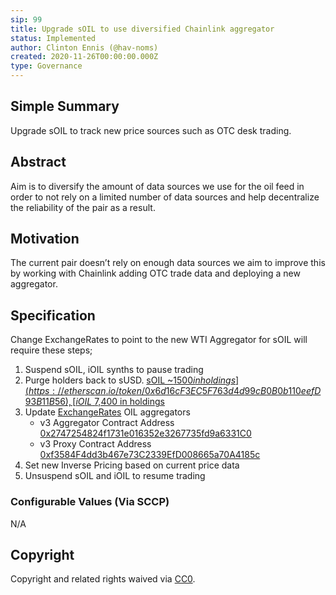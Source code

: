 ```yaml
---
sip: 99
title: Upgrade sOIL to use diversified Chainlink aggregator
status: Implemented
author: Clinton Ennis (@hav-noms)
created: 2020-11-26T00:00:00.000Z
type: Governance
---
```


## Simple Summary

<!--"If you can't explain it simply, you don't understand it well enough." Simply describe the outcome the proposed changes intends to achieve. This should be non-technical and accessible to a casual community member.-->

Upgrade sOIL to track new price sources such as OTC desk trading.

## Abstract

<!--A short (~200 word) description of the proposed change, the abstract should clearly describe the proposed change. This is what *will* be done if the SIP is implemented, not *why* it should be done or *how* it will be done. If the SIP proposes deploying a new contract, write, "we propose to deploy a new contract that will do x".-->

Aim is to diversify the amount of data sources we use for the oil feed in order to not rely on a limited number of data sources and help decentralize the reliability of the pair as a result.


## Motivation

<!--This is the problem statement. This is the *why* of the SIP. It should clearly explain *why* the current state of the protocol is inadequate.  It is critical that you explain *why* the change is needed, if the SIP proposes changing how something is calculated, you must address *why* the current calculation is inaccurate or wrong. This is not the place to describe how the SIP will address the issue!-->

The current pair doesn’t rely on enough data sources we aim to improve this by working with Chainlink adding OTC trade data and deploying a new aggregator.


## Specification

<!--The specification should describe the syntax and semantics of any new feature, there are five sections
1. Overview
2. Rationale
3. Technical Specification
4. Test Cases
5. Configurable Values
-->

Change ExchangeRates to point to the new WTI Aggregator for sOIL will require these steps;

1. Suspend sOIL, iOIL synths to pause trading
2. Purge holders back to sUSD. [sOIL ~$1500 in holdings](https://etherscan.io/token/0x6d16cF3EC5F763d4d99cB0B0b110eefD93B11B56), [iOIL ~$7,400 in holdings](https://etherscan.io/token/0xa5a5df41883cdc00c4ccc6e8097130535399d9a3)
3. Update [ExchangeRates](http://contracts.synthetix.io/ExchangeRates) OIL aggregators
    - v3 Aggregator Contract Address [0x2747254824f1731e016352e3267735fd9a6331C0](https://etherscan.io/address/0x2747254824f1731e016352e3267735fd9a6331C0)
    - v3 Proxy Contract Address [0xf3584F4dd3b467e73C2339EfD008665a70A4185c](https://etherscan.io/address/0xf3584F4dd3b467e73C2339EfD008665a70A4185c)
4. Set new Inverse Pricing based on current price data
5. Unsuspend sOIL and iOIL to resume trading


### Configurable Values (Via SCCP)

<!--Please list all values configurable via SCCP under this implementation.-->

N/A

## Copyright

Copyright and related rights waived via [CC0](https://creativecommons.org/publicdomain/zero/1.0/).

